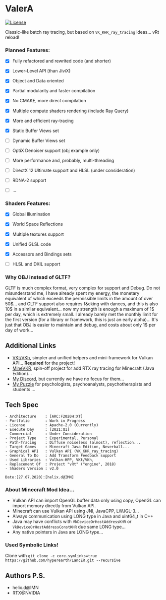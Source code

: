 # ValerA

[![License](https://img.shields.io/badge/License-Apache%202.0-blue.svg)](https://opensource.org/licenses/Apache-2.0)

Classic-like batch ray tracing, but based on `VK_KHR_ray_tracing` ideas... vRt reload!

### Planned Features:

- [x] Fully refactored and rewrited code (and shorter)
- [x] Lower-Level API (than JiviX)
- [x] Object and Data oriented
- [x] Partial modularity and faster compilation
- [x] No CMAKE, more direct compilation
- [x] Multiple compute shaders rendering (include Ray Query)
- [x] More and efficient ray-tracing
- [x] Static Buffer Views set
- [ ] Dynamic Buffer Views set
- [ ] OptiX Denoiser support (obj example only)
- [ ] More performance and, probably, multi-threading
- [ ] DirectX 12 Ultimate support and HLSL (under consideration)
- [ ] RDNA-2 support
- [ ] ...


### Shaders Features: 

- [x] Global Illumination
- [x] World Space Reflections
- [x] Multiple textures support
- [x] Unified GLSL code
- [x] Accessors and Bindings sets
- [ ] HLSL and DXIL support


### Why OBJ instead of GLTF?

GLTF is much complex format, very complex for support and Debug. Do not misunderstand me, I have already spent my energy, the monetary equivalent of which exceeds the permissible limits in the amount of over 50$... and GLTF support also requires f&cking with dances, and this is also 10$ in a similar equivalent... now my strength is enough a maximum of 1$ per day, which is extremely small. I already barely met the monthly limit for the first version (for a library or framework, this is just an early alpha)... It's just that OBJ is easier to maintain and debug, and costs about only 1$ per day of work...

## Additional Links

- [VKt/VKh](https://github.com/world8th/vkt), simpler and unified helpers and mini-framework for Vulkan API... **Required** for the project!
- [MineVKR](https://github.com/hyperearth/MineVKR), spin-off project for add RTX ray tracing for Minecraft (Java Edition)...
- [My Discord](https://discord.gg/NqjBJsG), but currently we have no focus for them...
- [My Puzzle](https://vk.cc/afiR3v) for psychologists, psychoanalysts, psychotherapists and students ...

## Tech Spec

```MD
- Architecture    : [ARC:F2020H:XT]
- Portfolio       : Work in Progress
- License         : Apache-2.0 (Currently)
- Execute Day     : [2021:Q1]
- Commercial      : Under Consideration
- Project Type    : Experimental, Personal
- Path-Tracing    : Diffuse noiseless (almost), reflection...
- Target Games    : Minecraft Java Edition, Neverball...
- Graphical API   : Vulkan API (VK_KHR_ray_tracing)
- General To Do   : Add Transform Feedback support
- Used Libraries  : Vulkan-HPP, VKt/VKh,
- Replacement Of  : Project "vRt" ("engine", 2018)
- Shaders Version : v2.0

Date:[27.07.2020]:[helix.d@IMN]
```

### About Minecraft Mod Idea...

- Vulkan API can import OpenGL buffer data only using copy, OpenGL can import memory directly from Vulkan API.
- Minecraft can use Vulkan API using JNI, JavaCPP, LWJGL-3...
- Always communication using LONG type in Java and uint64_t in C++
- Java may have conflicts with `VkDeviceOrHostAddressKHR` or `VkDeviceOrHostAddressConstKHR` due same LONG type...
- Any native pointers in Java are LONG type...

### Used Symbolic Links!

Clone with `git clone -c core.symlinks=true https://github.com/hyperearth/LancER.git --recursive`

## Authors P.S.

- helix.d@IMN
- RTX@NVIDIA
